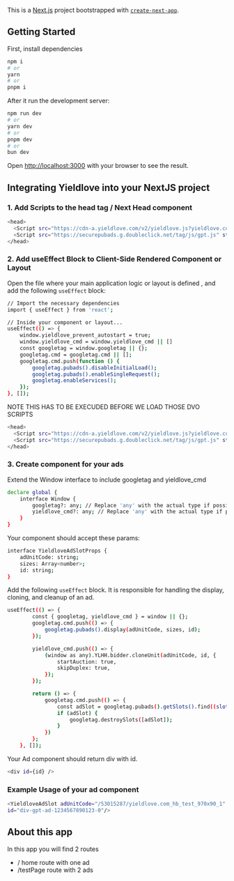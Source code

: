 This is a [Next.js](https://nextjs.org/) project bootstrapped with [`create-next-app`](https://github.com/vercel/next.js/tree/canary/packages/create-next-app).

## Getting Started

First, install dependencies 

```bash
npm i
# or
yarn
# or
pnpm i

```
After it run the development server:

```bash
npm run dev
# or
yarn dev
# or
pnpm dev
# or
bun dev
```

Open [http://localhost:3000](http://localhost:3000) with your browser to see the result.

## Integrating Yieldlove into your NextJS project

### 1.  Add Scripts to the head tag / Next Head component
```bash
<head>
  <Script src="https://cdn-a.yieldlove.com/v2/yieldlove.js?yieldlove.com" async={true}/>
  <Script src="https://securepubads.g.doubleclick.net/tag/js/gpt.js" strategy="beforeInteractive" async={true}/>
</head>
```
### 2. Add useEffect Block to Client-Side Rendered Component or Layout

Open the file where your main application logic or layout is defined , and add the following `useEffect` block:
```bash
// Import the necessary dependencies
import { useEffect } from 'react';

// Inside your component or layout...
useEffect(() => {
    window.yieldlove_prevent_autostart = true;
    window.yieldlove_cmd = window.yieldlove_cmd || []
    const googletag = window.googletag || {};
    googletag.cmd = googletag.cmd || [];
    googletag.cmd.push(function () {
        googletag.pubads().disableInitialLoad();
        googletag.pubads().enableSingleRequest();
        googletag.enableServices();
    });
}, []);
```
NOTE THIS HAS TO BE EXECUDED BEFORE WE LOAD THOSE DVO SCRIPTS
```bash
<head>
  <Script src="https://cdn-a.yieldlove.com/v2/yieldlove.js?yieldlove.com" async={true}/>
  <Script src="https://securepubads.g.doubleclick.net/tag/js/gpt.js" strategy="beforeInteractive" async={true}/>
</head>
```

### 3. Create component for your ads

Extend the Window interface to include googletag and yieldlove_cmd
```bash
declare global {
    interface Window {
        googletag?: any; // Replace 'any' with the actual type if possible
        yieldlove_cmd?: any; // Replace 'any' with the actual type if possible
    }
}
```

Your component should accept these params:

```bash
interface YieldloveAdSlotProps {
    adUnitCode: string;
    sizes: Array<number>;
    id: string;
}
```

Add the following `useEffect` block. It is responsible for handling the display, cloning, and cleanup of an ad.
```bash
useEffect(() => {
        const { googletag, yieldlove_cmd } = window || {};
        googletag.cmd.push(() => {
            googletag.pubads().display(adUnitCode, sizes, id);
        });

        yieldlove_cmd.push(() => {
            (window as any).YLHH.bidder.cloneUnit(adUnitCode, id, {
                startAuction: true,
                skipDuplex: true,
            });
        });

        return () => {
            googletag.cmd.push(() => {
                const adSlot = googletag.pubads().getSlots().find((slot: any) => slot.getSlotElementId() === id);
                if (adSlot) {
                    googletag.destroySlots([adSlot]);
                }
            })
        };
    }, []);
```
Your Ad component should return div with id.

```bash
<div id={id} />
```

### Example Usage of your ad component
```bash
<YieldloveAdSlot adUnitCode="/53015287/yieldlove.com_hb_test_970x90_1" sizes={[1280, 180]}
id="div-gpt-ad-1234567890123-0"/>
```


## About this app

In this app you will find 2 routes
- / home route with one ad
- /testPage route with 2 ads